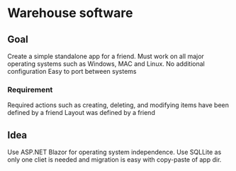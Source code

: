 # Warehouse software

## Goal 
Create a simple standalone app for a friend. 
Must work on all major operating systems such as Windows, MAC and Linux. 
No additional configuration
Easy to port between systems

### Requirement 
Required actions such as creating, deleting, and modifying items have been defined by a friend
Layout was defined by a friend

## Idea
Use ASP.NET Blazor for operating system independence.
Use SQLLite as only one cliet is needed and migration is easy with copy-paste of app dir.



